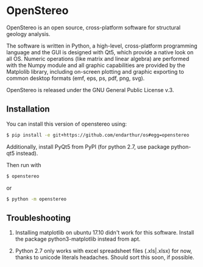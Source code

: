 # OpenStereo

OpenStereo is an open source, cross-platform software for structural geology analysis.

The software is written in Python, a high-level, cross-platform programming language and the GUI is designed with Qt5, which provide a native look on all OS. Numeric operations (like matrix and linear algebra) are performed with the Numpy module and all graphic capabilities are provided by the Matplolib library, including on-screen plotting and graphic exporting to common desktop formats (emf, eps, ps, pdf, png, svg).

OpenStereo is released under the GNU General Public License v.3.

## Installation

You can install this version of openstereo using:

```bash
$ pip install -e git+https://github.com/endarthur/os#egg=openstereo
```

Additionally, install PyQt5 from PyPI (for python 2.7, use package python-qt5 instead).

Then run with

```bash
$ openstereo
```

or

```bash
$ python -m openstereo
```

## Troubleshooting

1. Installing matplotlib on ubuntu 17.10 didn't work for this software. Install the package python3-matplotlib instead from apt.

2. Python 2.7 only works with excel spreadsheet files (.xls|.xlsx) for now, thanks to unicode literals headaches. Should sort this soon, if possible.
